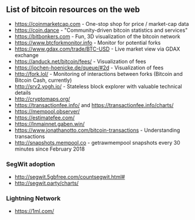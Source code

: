 ## List of bitcoin resources on the web

* https://coinmarketcap.com - One-stop shop for price / market-cap data
* https://coin.dance - "Community-driven bitcoin statistics and services"
* https://bitbonkers.com - Fun, 3D visualization of the bitcoin network
* https://www.btcforkmonitor.info - Monitor for potential forks
* https://www.gdax.com/trade/BTC-USD - Live market view via GDAX exchange
* https://anduck.net/bitcoin/fees/ - Visualization of fees
* https://jochen-hoenicke.de/queue/#2d - Visualization of fees
* http://fork.lol/ - Monitoring of interactions between forks (Bitcoin and Bitcoin Cash, currently)
* http://srv2.yogh.io/ - Stateless block explorer with valuable technical details
* http://cryptomaps.org/
* https://transactionfee.info/ and https://transactionfee.info/charts/
* https://mempool.observer/
* https://estimatefee.com/
* https://lnmainnet.gaben.win/
* https://www.jonathanotto.com/bitcoin-transactions - Understanding transactions
* http://snapshots.mempool.co - getrawmempool snapshots every 30 minutes since February 2018

### SegWit adoption

* http://segwit.5gbfree.com/countsegwit.html#
* http://segwit.party/charts/

### Lightning Network

* https://1ml.com/
